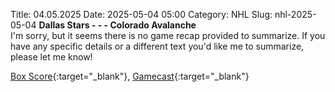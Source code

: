 Title: 04.05.2025
Date: 2025-05-04 05:00
Category: NHL 
Slug: nhl-2025-05-04 
**Dallas Stars - - - Colorado Avalanche**  
I'm sorry, but it seems there is no game recap provided to summarize. If you have any specific details or a different text you'd like me to summarize, please let me know! 

[Box Score](/gamecenter/col-vs-dal/2025/05/03/2024030167){:target="_blank"}, [Gamecast](https://www.nhl.com/news/colorado-avalanche-dallas-stars-game-recap-may-3){:target="_blank"}<br>

